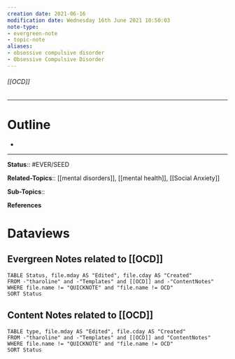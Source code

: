 ```yaml
---
creation date: 2021-06-16
modification date: Wednesday 16th June 2021 10:50:03
note-type: 
- evergreen-note
- topic-note
aliases:
- obsessive compulsive disorder
- Obsessive Compulsive Disorder
---
```


###### [[OCD]]



---
# Outline
- 

---

**Status**:: #EVER/SEED

**Related-Topics**:: [[mental disorders]], [[mental health]], [[Social Anxiety]]
	
**Sub-Topics**::
	
**References**

# Dataviews 
## Evergreen Notes related to [[OCD]]
```dataview
TABLE Status, file.mday AS "Edited", file.cday AS "Created"
FROM -"tharoline" and -"Templates" and [[OCD]] and -"ContentNotes"
WHERE file.name != "QUICKNOTE" and "file.name != OCD"
SORT Status
```
## Content Notes related to [[OCD]]
```dataview
TABLE type, file.mday AS "Edited", file.cday AS "Created"
FROM -"tharoline" and -"Templates" and [[OCD]] and "ContentNotes"
WHERE file.name != "QUICKNOTE" and "file.name != OCD"
SORT Status
```